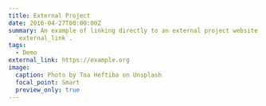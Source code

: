```yaml
---
title: External Project
date: 2016-04-27T00:00:00Z
summary: An example of linking directly to an external project website using
  `external_link`.
tags:
  - Demo
external_link: https://example.org
image:
  caption: Photo by Toa Heftiba on Unsplash
  focal_point: Smart
  preview_only: true
---
```

